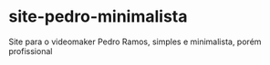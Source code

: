# site-pedro-minimalista
Site para o videomaker Pedro Ramos, simples e minimalista, porém profissional
